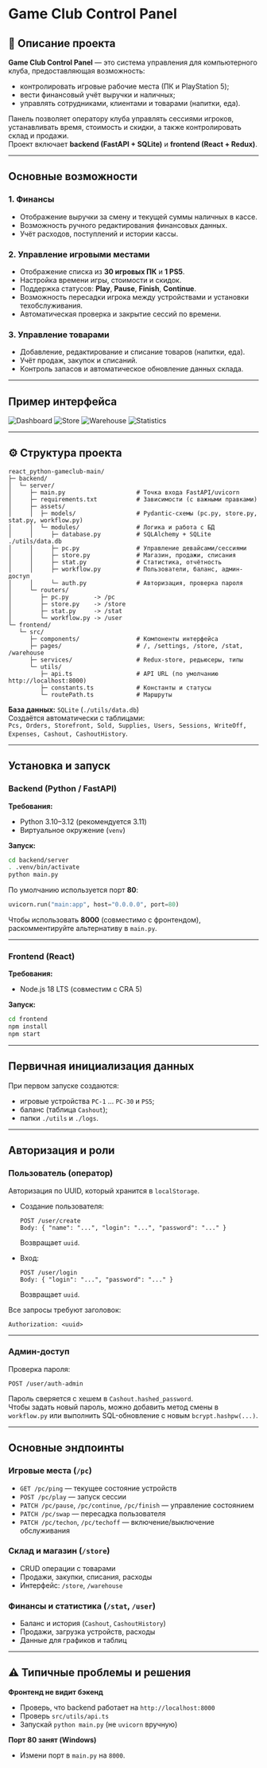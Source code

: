 # Game Club Control Panel

## 📌 Описание проекта

**Game Club Control Panel** — это система управления для компьютерного клуба, предоставляющая возможность:
- контролировать игровые рабочие места (ПК и PlayStation 5);
- вести финансовый учёт выручки и наличных;
- управлять сотрудниками, клиентами и товарами (напитки, еда).

Панель позволяет оператору клуба управлять сессиями игроков, устанавливать время, стоимость и скидки, а также контролировать склад и продажи.  
Проект включает **backend (FastAPI + SQLite)** и **frontend (React + Redux)**.

---

## Основные возможности

### 1. Финансы
- Отображение выручки за смену и текущей суммы наличных в кассе.  
- Возможность ручного редактирования финансовых данных.  
- Учёт расходов, поступлений и истории кассы.

### 2. Управление игровыми местами
- Отображение списка из **30 игровых ПК** и **1 PS5**.  
- Настройка времени игры, стоимости и скидок.  
- Поддержка статусов: **Play**, **Pause**, **Finish**, **Continue**.  
- Возможность пересадки игрока между устройствами и установки техобслуживания.  
- Автоматическая проверка и закрытие сессий по времени.

### 3. Управление товарами
- Добавление, редактирование и списание товаров (напитки, еда).  
- Учёт продаж, закупок и списаний.  
- Контроль запасов и автоматическое обновление данных склада.

---

## Пример интерфейса

![Dashboard](https://github.com/user-attachments/assets/29e5bf57-f33c-4f06-b7dd-7269a810faab)
![Store](https://github.com/user-attachments/assets/a9e3376d-2884-45b9-8533-f502d0135db2)
![Warehouse](https://github.com/user-attachments/assets/30ea71c3-329f-43d0-a9e0-093e2d332cc0)
![Statistics](https://github.com/user-attachments/assets/6c18bb5c-88f1-459e-95c7-faa068508afa)

---

## ⚙️ Структура проекта

```
react_python-gameclub-main/
├─ backend/
│  └─ server/
│     ├─ main.py                    # Точка входа FastAPI/uvicorn
│     ├─ requirements.txt           # Зависимости (с важными правками)
│     ├─ assets/
│     │  ├─ models/                 # Pydantic-схемы (pc.py, store.py, stat.py, workflow.py)
│     │  └─ modules/                # Логика и работа с БД
│     │     ├─ database.py          # SQLAlchemy + SQLite ./utils/data.db
│     │     ├─ pc.py                # Управление девайсами/сессиями
│     │     ├─ store.py             # Магазин, продажи, списания
│     │     ├─ stat.py              # Статистика, отчётность
│     │     ├─ workflow.py          # Пользователи, баланс, админ-доступ
│     │     └─ auth.py              # Авторизация, проверка пароля
│     └─ routers/
│        ├─ pc.py       -> /pc
│        ├─ store.py    -> /store
│        ├─ stat.py     -> /stat
│        └─ workflow.py -> /user
└─ frontend/
   └─ src/
      ├─ components/                # Компоненты интерфейса
      ├─ pages/                     # /, /settings, /store, /stat, /warehouse
      ├─ services/                  # Redux-store, редьюсеры, типы
      └─ utils/
         ├─ api.ts                  # API URL (по умолчанию http://localhost:8000)
         ├─ constants.ts            # Константы и статусы
         └─ routePath.ts            # Маршруты
```

**База данных:** `SQLite` (`./utils/data.db`)  
Создаётся автоматически с таблицами:  
`Pcs, Orders, Storefront, Sold, Supplies, Users, Sessions, WriteOff, Expenses, Cashout, CashoutHistory`.

---

## Установка и запуск

### Backend (Python / FastAPI)
**Требования:**
- Python 3.10–3.12 (рекомендуется 3.11)
- Виртуальное окружение (`venv`)

**Запуск:**
```bash
cd backend/server
. .venv/bin/activate
python main.py
```

По умолчанию используется порт **80**:
```python
uvicorn.run("main:app", host="0.0.0.0", port=80)
```

Чтобы использовать **8000** (совместимо с фронтендом), раскомментируйте альтернативу в `main.py`.

---

### Frontend (React)
**Требования:**
- Node.js 18 LTS (совместим с CRA 5)

**Запуск:**
```bash
cd frontend
npm install
npm start
```

---

## Первичная инициализация данных

При первом запуске создаются:
- игровые устройства `PC-1` … `PC-30` и `PS5`;
- баланс (таблица `Cashout`);
- папки `./utils` и `./logs`.

---

## Авторизация и роли

### Пользователь (оператор)
Авторизация по UUID, который хранится в `localStorage`.

- Создание пользователя:
  ```http
  POST /user/create
  Body: { "name": "...", "login": "...", "password": "..." }
  ```
  Возвращает `uuid`.

- Вход:
  ```http
  POST /user/login
  Body: { "login": "...", "password": "..." }
  ```
  Возвращает `uuid`.

Все запросы требуют заголовок:
```
Authorization: <uuid>
```

---

### Админ-доступ
Проверка пароля:
```http
POST /user/auth-admin
```

Пароль сверяется с хешем в `Cashout.hashed_password`.  
Чтобы задать новый пароль, можно добавить метод смены в `workflow.py` или выполнить SQL-обновление с новым `bcrypt.hashpw(...)`.

---

## Основные эндпоинты

### Игровые места (`/pc`)
- `GET /pc/ping` — текущее состояние устройств  
- `POST /pc/play` — запуск сессии  
- `PATCH /pc/pause`, `/pc/continue`, `/pc/finish` — управление состоянием  
- `PATCH /pc/swap` — пересадка пользователя  
- `PATCH /pc/techon`, `/pc/techoff` — включение/выключение обслуживания

### Склад и магазин (`/store`)
- CRUD операции с товарами  
- Продажи, закупки, списания, расходы  
- Интерфейс: `/store`, `/warehouse`

### Финансы и статистика (`/stat`, `/user`)
- Баланс и история (`Cashout`, `CashoutHistory`)  
- Продажи, загрузка устройств, расходы  
- Данные для графиков и таблиц

---

## ⚠️ Типичные проблемы и решения

**Фронтенд не видит бэкенд**
- Проверь, что backend работает на `http://localhost:8000`
- Проверь `src/utils/api.ts`
- Запускай `python main.py` (не `uvicorn` вручную)

**Порт 80 занят (Windows)**
- Измени порт в `main.py` на `8000`.

